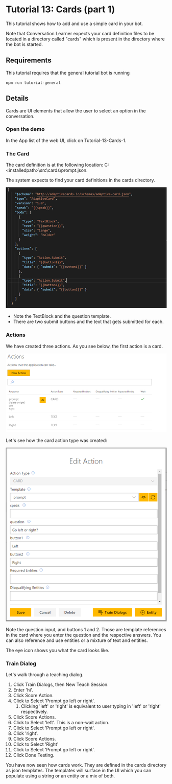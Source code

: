 # Tutorial 13: Cards (part 1)
This tutorial shows how to add and use a simple card in your bot.

Note that Conversation Learner expects your card definition files to be located in a directory called "cards" which is present in the directory where the bot is started.

## Requirements
This tutorial requires that the general tutorial bot is running

	npm run tutorial-general

## Details

Cards are UI elements that allow the user to select an option in the conversation. 

### Open the demo

In the App list of the web UI, click on Tutorial-13-Cards-1. 

### The Card

The card definition is at the following location: C:\<installedpath\>\src\cards\prompt.json.

The system expects to find your card definitions in the cards directory.

![](images/tutorial13_prompt.PNG)

- Note the TextBlock and the question template.
- There are two submit buttons and the text that gets submitted for each.

### Actions

We have created three actions. As you see below, the first action is a card.

![](images/tutorial13_actions.PNG)

Let's see how the card action type was created:


![](images/tutorial13_cardaction.PNG)

Note the question input, and buttons 1 and 2. Those are template references in the card where you enter the question and the respective answers. You can also reference and use entities or a mixture of text and entities.

The eye icon shows you what the card looks like.

### Train Dialog

Let's walk through a teaching dialog.

1. Click Train Dialogs, then New Teach Session.
1. Enter 'hi'.
2. Click Score Action.
3. Click to Select 'Prompt go left or right'.
	1. Clicking 'left' or 'right' is equivalent to user typing in 'left' or 'right' respectively. 
4. Click Score Actions.
4. Click to Select 'left'. This is a non-wait action.
6. Click to Select 'Prompt go left or right'.
4. Click 'right'.
5. Click Score Actions.
3. Click to Select 'Right'
6. Click to Select 'Prompt go left or right'.
4. Click Done Testing.


You have now seen how cards work. They are defined in the cards directory as json templates. The templates will surface in the UI which you can populate using a string or an entity or a mix of both.
